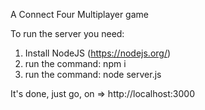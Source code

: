 A Connect Four Multiplayer game

To run the server you need:
1) Install NodeJS (https://nodejs.org/)
2) run the command: npm i
3) run the command: node server.js

It's done, just go, on => http://localhost:3000
